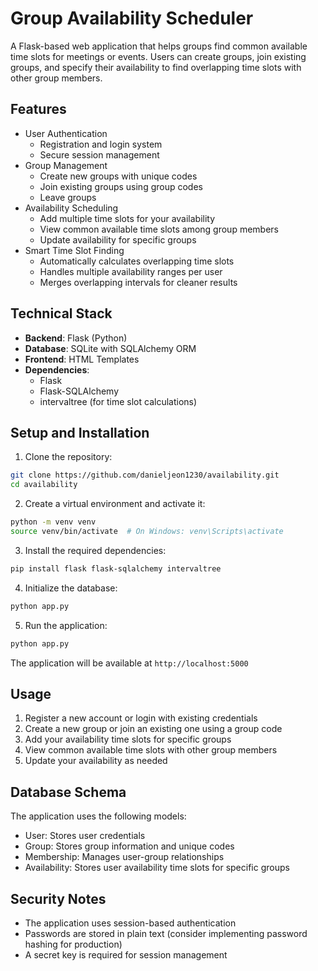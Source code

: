 # Group Availability Scheduler

A Flask-based web application that helps groups find common available time slots for meetings or events. Users can create groups, join existing groups, and specify their availability to find overlapping time slots with other group members.

## Features

- User Authentication
  - Registration and login system
  - Secure session management
- Group Management
  - Create new groups with unique codes
  - Join existing groups using group codes
  - Leave groups
- Availability Scheduling
  - Add multiple time slots for your availability
  - View common available time slots among group members
  - Update availability for specific groups
- Smart Time Slot Finding
  - Automatically calculates overlapping time slots
  - Handles multiple availability ranges per user
  - Merges overlapping intervals for cleaner results

## Technical Stack

- **Backend**: Flask (Python)
- **Database**: SQLite with SQLAlchemy ORM
- **Frontend**: HTML Templates
- **Dependencies**:
  - Flask
  - Flask-SQLAlchemy
  - intervaltree (for time slot calculations)

## Setup and Installation

1. Clone the repository:
```bash
git clone https://github.com/danieljeon1230/availability.git
cd availability
```

2. Create a virtual environment and activate it:
```bash
python -m venv venv
source venv/bin/activate  # On Windows: venv\Scripts\activate
```

3. Install the required dependencies:
```bash
pip install flask flask-sqlalchemy intervaltree
```

4. Initialize the database:
```bash
python app.py
```

5. Run the application:
```bash
python app.py
```

The application will be available at `http://localhost:5000`

## Usage

1. Register a new account or login with existing credentials
2. Create a new group or join an existing one using a group code
3. Add your availability time slots for specific groups
4. View common available time slots with other group members
5. Update your availability as needed

## Database Schema

The application uses the following models:
- User: Stores user credentials
- Group: Stores group information and unique codes
- Membership: Manages user-group relationships
- Availability: Stores user availability time slots for specific groups

## Security Notes

- The application uses session-based authentication
- Passwords are stored in plain text (consider implementing password hashing for production)
- A secret key is required for session management
